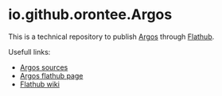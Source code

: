 # io.github.orontee.Argos #

This is a technical repository to publish
[Argos](http://github.com/orontee/argos) through
[Flathub](http://flathub.org).

Usefull links:

- [Argos sources](http://github.com/orontee/argos)
- [Argos flathub page](https://flathub.org/apps/details/io.github.orontee.Argos)
- [Flathub wiki](https://github.com/flathub/flathub/wiki)
